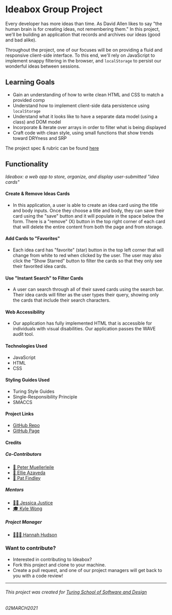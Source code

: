 # Ideabox Group Project

Every developer has more ideas than time. As David Allen likes to say "the human brain is for creating ideas, not remembering them." In this project, we'll be building an application that records and archives our ideas (good and bad alike).

Throughout the project, one of our focuses will be on providing a fluid and responsive client-side interface. To this end, we'll rely on JavaScript to implement snappy filtering in the browser, and `localStorage` to persist our wonderful ideas between sessions.

## Learning Goals

* Gain an understanding of how to write clean HTML and CSS to match a provided comp
* Understand how to implement client-side data persistence using `localStorage`
* Understand what it looks like to have a separate data model (using a class) and DOM model
* Incorporate & iterate over arrays in order to filter what is being displayed
* Craft code with clean style, using small functions that show trends toward DRYness and SRP

The project spec & rubric can be found [here](https://frontend.turing.io/projects/module-1/ideabox-group.html)

## Functionality
*Ideabox: a web app to store, organize, and display user-submitted "idea cards"*

#### Create & Remove Ideas Cards
- In this application, a user is able to create an idea card using the title and body inputs. Once they choose a title and body, they can save their card using the "save" button and it will populate in the space below the form. There is a "remove" (X) button in the top right corner of each card that will delete the entire content from both the page and from storage.

#### Add Cards to "Favorites"
- Each idea card has "favorite" (star) button in the top left corner that will change from white to red when clicked by the user. The user may also click the "Show Starred" button to filter the cards so that they only see their favorited idea cards.

#### Use "Instant Search" to Filter Cards
- A user can search through all of their saved cards using the search bar. Their idea cards will filter as the user types their query, showing only the cards that include their search characters.

#### Web Accessibility
- Our application has fully implemented HTML that is accessible for individuals with visual disabilities. Our application passes the WAVE audit tool.

#### Technologies Used
- JavaScript
- HTML
- CSS

#### Styling Guides Used
- Turing Style Guides
- Single-Responsibility Principle
- SMACCS

#### Project Links
- [GitHub Repo](https://github.com/EllieAzaveda/ideabox-boilerplate)
- [GitHub Page](https://ellieazaveda.github.io/ideabox-boilerplate)

#### Credits
##### Co-Contributors
- [🦥 Peter Muellerleile](https://github.com/pcmueller)
- [🧚 Ellie Azaveda](https://github.com/EllieAzaveda)
- [🥔 Pat Findley](https://github.com/Patfindley)

##### Mentors
- [🦸‍♀️ Jessica Justice](https://github.com/m1073496)
- [🎓 Kyle Wong](https://github.com/KyleWong2510)

##### Project Manager
- [👩🏻‍🏫 Hannah Hudson](https://github.com/hannahhch)

### Want to contribute?
- Interested in contributing to Ideabox?
- Fork this project and clone to your machine.
- Create a pull request, and one of our project managers will get back to you with a code review!

**************************************************************************

###### This project was created for [Turing School of Software and Design](https://turing.io/)
###### 02MARCH2021
